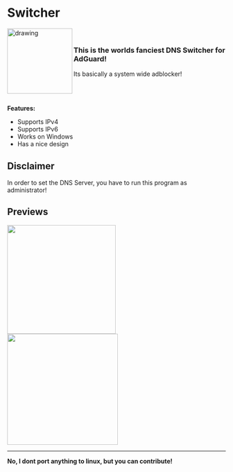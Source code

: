 # Switcher

<img align="left" src="https://alexh.space/images/switcher-icon.png" alt="drawing" width="150"/> 

&nbsp;

<h3>This is the worlds fanciest DNS Switcher for AdGuard!</h3>
Its basically a system wide adblocker!

\
&nbsp;

__Features:__

* Supports IPv4
* Supports IPv6
* Works on Windows
* Has a nice design

## Disclaimer
In order to set the DNS Server, you have to run this program as administrator!

## Previews

<p float="left">
  <img src="https://alexh.space/images/preview-disabled.png" width="250" />
  <img src="https://alexh.space/images/preview-enabled.png" width="255" /> 
</p>


---

<b>No, I dont port anything to linux, but you can contribute!</b>
